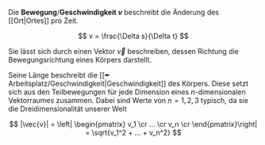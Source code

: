Die **Bewegung**/**Geschwindigkeit $v$** beschreibt die Änderung des [[Ort|Ortes]] pro Zeit.

$$
v = \frac{\Delta s}{\Delta t}
$$

Sie lässt sich durch einen Vektor $\vec{v}$ beschreiben, dessen Richtung die Bewegungsrichtung eines Körpers darstellt.

Seine Länge beschreibt die [[✒ Arbeitsplatz/Geschwindigkeit|Geschwindigkeit]] des Körpers.
Diese setzt sich aus den Teilbewegungen für jede Dimension eines $n$-dimensionalen Vektorraumes zusammen. Dabei sind Werte von $n = {1,2,3}$ typisch, da sie die Dreidimensionalität unserer Welt

$$
|\vec{v}| = \left|
\begin{pmatrix}
v_1 \cr
... \cr
v_n \cr
\end{pmatrix}\right|
= \sqrt{v_1^2 + ... + v_n^2}
$$
